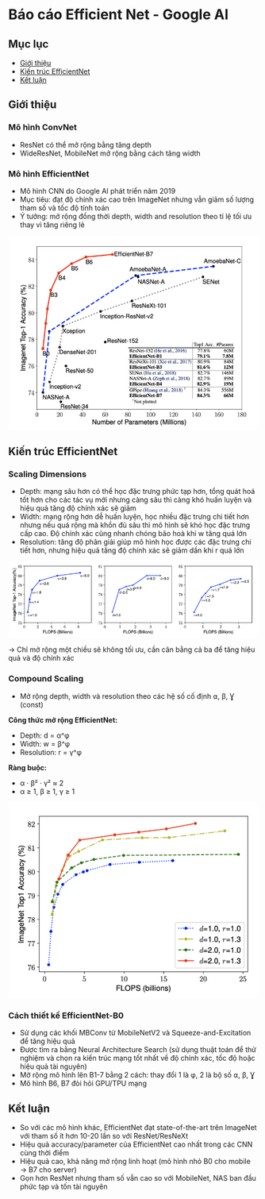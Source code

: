 # Báo cáo Efficient Net - Google AI

## Mục lục
- [Giới thiệu](#giới-thiệu)
- [Kiến trúc EfficientNet](#kiến-trúc-EfficientNet)
- [Kết luận](#kết-luận)

## Giới thiệu
### Mô hình ConvNet
- ResNet có thể mở rộng bằng tăng depth
- WideResNet, MobileNet mở rộng bằng cách tăng width

### Mô hình EfficientNet
- Mô hình CNN do Google AI phát triển năm 2019
- Mục tiêu: đạt độ chính xác cao trên ImageNet nhưng vẫn giảm số lượng tham số và tốc độ tính toán
- Ý tưởng: mở rộng đồng thời depth, width and resolution theo tỉ lệ tối ưu thay vì tăng riêng lẻ

![Model Size & Image Net Accuracy](Photos/ModelSize-ImageNetAccuracy.png)

## Kiến trúc EfficientNet
### Scaling Dimensions
- Depth: mạng sâu hơn có thể học đặc trưng phức tạp hơn, tổng quát hoá tốt hơn cho các tác vụ mới nhưng càng sâu thì càng khó huấn luyện và hiệu quả tăng độ chính xác sẽ giảm 
- Width: mạng rộng hơn dễ huấn luyện, học nhiều đặc trưng chi tiết hơn nhưng nếu quá rộng mà khồn đủ sâu thì mô hình sẽ khó học đặc trưng cấp cao. Độ chính xác cũng nhanh chóng bão hoà khi w tăng quá lớn
- Resolution: tăng độ phân giải giúp mô hình học được các đặc trưng chi tiết hơn, nhưng hiệu quả tăng độ chính xác sẽ giảm dần khi r quá lớn 

![Scaling Dimension](Photos/Scaling-Dimension.png)

 → Chỉ mở rộng một chiều sẽ không tối ưu, cần cân bằng cả ba để tăng hiệu quả và độ chính xác


### Compound Scaling
- Mở rộng depth, width và resolution theo các hệ số cố định ⍺, β, Ɣ (const)

**Công thức mở rộng EfficientNet:**
- Depth: d = α^φ
- Width: w = β^φ
- Resolution: r = γ^φ

**Ràng buộc:**
- α · β² · γ² ≈ 2
- α ≥ 1, β ≥ 1, γ ≥ 1

![Compound Scaling](Photos/compound-scaling.png)


### Cách thiết kế EfficientNet-B0
- Sử dụng các khối MBConv từ MobileNetV2 và Squeeze-and-Excitation để tăng hiệu quả
- Được tìm ra bằng Neural Architecture Search (sử dụng thuật toán để thử nghiệm và chọn ra kiến trúc mạng tốt nhất về độ chính xác, tốc độ hoặc hiệu quả tài nguyên)
- Mở rộng mô hình lên B1-7 bằng 2 cách: thay đổi 1 là φ, 2 là bộ số ⍺, β, Ɣ
- Mô hình B6, B7 đòi hỏi GPU/TPU mạng


## Kết luận 
- So với các mô hình khác, EfficientNet đạt state-of-the-art trên ImageNet với tham số ít hơn 10-20 lần so với ResNet/ResNeXt
- Hiệu quả accuracy/parameter của EfficientNet cao nhất trong các CNN cùng thời điểm
- Hiệu quả cao, khả năng mở rộng linh hoạt (mô hình nhỏ B0 cho mobile → B7 cho server)
- Gọn hơn ResNet nhưng tham số vẫn cao so với MobileNet, NAS ban đầu phức tạp và tốn tài nguyên


